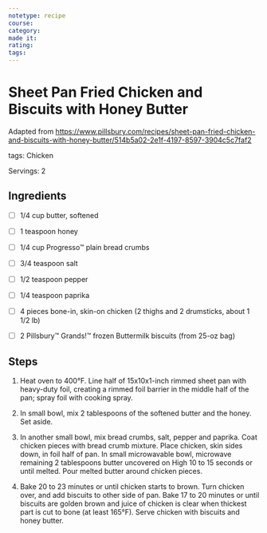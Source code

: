 ```yaml
---
notetype: recipe
course:
category:
made it:
rating:
tags:
---
```

# Sheet Pan Fried Chicken and Biscuits with Honey Butter

Adapted from https://www.pillsbury.com/recipes/sheet-pan-fried-chicken-and-biscuits-with-honey-butter/514b5a02-2e1f-4197-8597-3904c5c7faf2

tags: Chicken

Servings: 2

## Ingredients
- [ ] 1/4 cup butter, softened- [ ] 1 teaspoon honey- [ ] 1/4 cup Progresso™ plain bread crumbs- [ ] 3/4 teaspoon salt- [ ] 1/2 teaspoon pepper- [ ] 1/4 teaspoon paprika- [ ] 4 pieces bone-in, skin-on chicken (2 thighs and 2 drumsticks, about 1 1/2 lb)- [ ] 2 Pillsbury™ Grands!™ frozen Buttermilk biscuits (from 25-oz bag)

## Steps
1) Heat oven to 400°F. Line half of 15x10x1-inch rimmed sheet pan with heavy-duty foil, creating a rimmed foil barrier in the middle half of the pan; spray foil with cooking spray.

2) In small bowl, mix 2 tablespoons of the softened butter and the honey. Set aside.

3) In another small bowl, mix bread crumbs, salt, pepper and paprika. Coat chicken pieces with bread crumb mixture. Place chicken, skin sides down, in foil half of pan. In small microwavable bowl, microwave remaining 2 tablespoons butter uncovered on High 10 to 15 seconds or until melted. Pour melted butter around chicken pieces.

4) Bake 20 to 23 minutes or until chicken starts to brown. Turn chicken over, and add biscuits to other side of pan. Bake 17 to 20 minutes or until biscuits are golden brown and juice of chicken is clear when thickest part is cut to bone (at least 165°F). Serve chicken with biscuits and honey butter.

